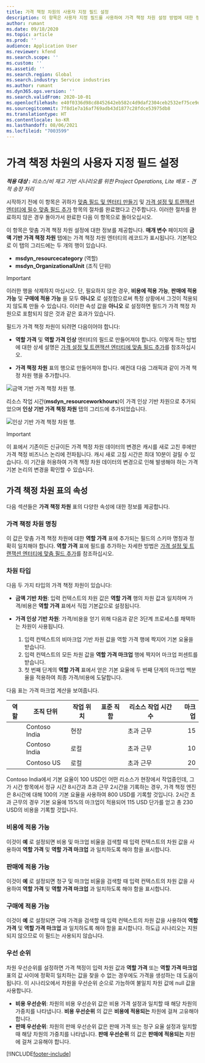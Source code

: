 ```yaml
---
title: 가격 책정 차원의 사용자 지정 필드 설정
description: 이 항목은 사용자 지정 필드를 사용하여 가격 책정 차원 설정 방법에 대한 정보를 제공합니다.
author: rumant
ms.date: 09/18/2020
ms.topic: article
ms.prod: ''
audience: Application User
ms.reviewer: kfend
ms.search.scope: ''
ms.custom: ''
ms.assetid: ''
ms.search.region: Global
ms.search.industry: Service industries
ms.author: rumant
ms.dyn365.ops.version: ''
ms.search.validFrom: 2020-10-01
ms.openlocfilehash: e40f0336d98cd8452642eb582c4d9daf2304ceb2532ef75ce9d03a0fa4bd8e8b
ms.sourcegitcommit: 7f8d1e7a16af769adb43d1877c28fdce53975db8
ms.translationtype: HT
ms.contentlocale: ko-KR
ms.lasthandoff: 08/06/2021
ms.locfileid: "7003599"
---
```

# <a name="set-up-custom-fields-as-pricing-dimensions"></a>가격 책정 차원의 사용자 지정 필드 설정

_**적용 대상 :** 리소스/비 재고 기반 시나리오를 위한 Project Operations, Lite 배포 - 견적 송장 처리_

시작하기 전에 이 항목은 귀하가 [맞춤 필드 및 엔터티 만들기](create-custom-fields-entities-pricing-dimensions.md) 및 [가격 설정 및 트랜잭션 엔터티에 필수 맞춤 필드 추가](add-custom-fields-price-setup-transactional-entities.md) 항목의 절차를 완료했다고 간주합니다. 이러한 절차를 완료하지 않은 경우 돌아가서 완료한 다음 이 항목으로 돌아오십시오. 

이 항목은 맞춤 가격 책정 차원 설정에 대한 정보를 제공합니다. **매개 변수** 페이지의 **금액 기반 가격 책정 차원** 탭에는 가격 책정 차원 엔터티의 레코드가 표시됩니다. 기본적으로 이 탭의 그리드에는 두 개의 행이 있습니다.

- **msdyn_resourcecategory** (역할)
- **msdyn_OrganizationalUnit** (조직 단위)

> [!IMPORTANT]
> 이러한 행을 삭제하지 마십시오. 단, 필요하지 않은 경우, **비용에 적용 가능**, **판매에 적용 가능** 및 **구매에 적용 가능** 을 모두 **아니오** 로 설정함으로써 특정 상황에서 그것이 적용되지 않도록 만들 수 있습니다. 이러한 속성 값을 **아니오** 로 설정하면 필드가 가격 책정 차원으로 포함되지 않은 것과 같은 효과가 있습니다.

필드가 가격 책정 차원이 되려면 다음이어야 합니다:

- **역할 가격** 및 **역할 가격 인상** 엔터티의 필드로 만들어져야 합니다. 이렇게 하는 방법에 대한 상세 설명은 [가격 설정 및 트랜잭션 엔터티에 맞춤 필드 추가](add-custom-fields-price-setup-transactional-entities.md)를 참조하십시오.

- **가격 책정 차원** 표의 행으로 만들어져야 합니다. 예컨대 다음 그래픽과 같이 가격 책정 차원 행을 추가합니다. 

![금액 기반 가격 책정 차원 행.](media/Amt-based-PD.png)

리소스 작업 시간(**msdyn_resourceworkhours**)이 가격 인상 기반 차원으로 추가되었으며 **인상 기반 가격 책정 차원** 탭의 그리드에 추가되었습니다.

![인상 기반 가격 책정 차원 행.](media/Markup-based-PD.png)


> [!IMPORTANT]
> 이 표에서 기존이든 신규이든 가격 책정 차원 데이터의 변경은 캐시를 새로 고친 후에만 가격 책정 비즈니스 논리에 전파됩니다. 캐시 새로 고침 시간은 최대 10분이 걸릴 수 있습니다. 이 기간을 허용하여 가격 책정 차원 데이터의 변경으로 인해 발생해야 하는 가격 기본 논리의 변경을 확인할 수 있습니다.


## <a name="attributes-of-the-pricing-dimensions-table"></a>가격 책정 차원 표의 속성
다음 섹션들은 **가격 책정 차원** 표의 다양한 속성에 대한 정보를 제공합니다.

### <a name="pricing-dimension-name"></a>가격 책정 차원 명칭
이 값은 맞춤 가격 책정 차원에 대한 **역할 가격** 표에 추가되는 필드의 스키마 명칭과 정확히 일치해야 합니다. **역할 가격** 표에 필드를 추가하는 자세한 방법은 [가격 설정 및 트랜잭션 엔터티에 맞춤 필드 추가](add-custom-fields-price-setup-transactional-entities.md)를 참조하십시오.

### <a name="type-of-dimension"></a>차원 타입
다음 두 가지 타입의 가격 책정 차원이 있습니다:
  
  - **금액 기반 차원**: 입력 컨텍스트의 차원 값은 **역할 가격** 행의 차원 값과 일치하며 가격/비용은 **역할 가격** 표에서 직접 기본값으로 설정됩니다.
  - **가격 인상 기반 차원**: 가격/비용을 얻기 위해 다음과 같은 3단계 프로세스를 채택하는 차원이 사용됩니다.
 
    1. 입력 컨텍스트의 비마크업 기반 차원 값을 역할 가격 행에 짝지어 기본 요율을 받습니다.
    2. 입력 컨텍스트의 모든 차원 값을 **역할 가격 마크업** 행에 짝지어 마크업 퍼센트를 받습니다.
    3. 첫 번째 단계의 **역할 가격** 표에서 얻은 기본 요율에 두 번째 단계의 마크업 백분율을 적용하여 최종 가격/비용에 도달합니다.
   
   다음 표는 가격 마크업 계산을 보여줍니다.
  
| 역할        | 조직 단위    |작업 위치      |표준 직함      |리소스 작업 시간 수      |  마크업|
| ------------|-------------|-------------------|--------------------|-------------------------|--------:|
|             | Contoso India|현장            |                    |초과 근무                 |15     |
|             | Contoso India|로컬             |                    |초과 근무                 |10     |
|             | Contoso US   |로컬             |                    |초과 근무                 |20     |


Contoso India에서 기본 요율이 100 USD인 어떤 리소스가 현장에서 작업중인데, 그가 시간 항목에서 정규 시간 8시간과 초과 근무 2시간을 기록하는 경우, 가격 책정 엔진은 8시간에 대해 100의 기본 요율을 사용하여 800 USD를 기록할 것입니다. 2시간 초과 근무의 경우 기본 요율에 15%의 마크업이 적용되어 115 USD 단가를 얻고 총 230 USD의 비용을 기록할 것입니다.

### <a name="applicable-to-cost"></a>비용에 적용 가능 
이것이 **예** 로 설정되면 비용 및 마크업 비율을 검색할 때 입력 컨텍스트의 차원 값을 사용하여 **역할 가격** 및 **역할 가격 마크업** 과 일치하도록 해야 함을 표시합니다.

### <a name="applicable-to-sales"></a>판매에 적용 가능
이것이 **예** 로 설정되면 청구 및 마크업 비율을 검색할 때 입력 컨텍스트의 차원 값을 사용하여 **역할 가격** 및 **역할 가격 마크업** 과 일치하도록 해야 함을 표시합니다.

### <a name="applicable-to-purchase"></a>구매에 적용 가능
이것이 **예** 로 설정되면 구매 가격을 검색할 때 입력 컨텍스트의 차원 값을 사용하여 **역할 가격** 및 **역할 가격 마크업** 과 일치하도록 해야 함을 표시합니다. 하도급 시나리오는 지원되지 않으므로 이 필드는 사용되지 않습니다. 

### <a name="priority"></a>우선 순위
차원 우선순위를 설정하면 가격 책정이 입력 차원 값과 **역할 가격** 또는 **역할 가격 마크업** 표의 값 사이에 정확히 일치하는 값을 찾을 수 없는 경우에도 가격을 생성하는 데 도움이 됩니다. 이 시나리오에서 차원을 우선순위 순으로 가늠하여 불일치 차원 값에 null 값을 사용합니다.

- **비용 우선순위**: 차원의 비용 우선순위 값은 비용 가격 설정과 일치할 때 해당 차원의 가중치를 나타냅니다. **비용 우선순위** 의 값은 **비용에 적용되는** 차원에 걸쳐 고유해야 합니다.
- **판매 우선순위**: 차원의 판매 우선순위 값은 판매 가격 또는 청구 요율 설정과 일치할 때 해당 차원의 가중치를 나타냅니다. **판매 우선순위** 의 값은 **판매에 적용되는** 차원에 걸쳐 고유해야 합니다.


[!INCLUDE[footer-include](../includes/footer-banner.md)]